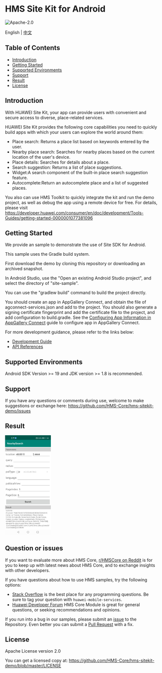 HMS Site Kit for Android
===============================
![Apache-2.0](https://img.shields.io/badge/license-Apache-blue)

English | [中文](https://github.com/HMS-Core/hms-sitekit-demo/blob/master/README_ZH.md)

## Table of Contents

 * [Introduction](#Introduction)
 * [Getting Started](#getting-started)
 * [Supported Environments](#supported-environments)
 * [Support](#Support)
 * [Result](#Result)
 * [License](#License)

Introduction
------------

With HUAWEI Site Kit, your app can provide users with convenient and secure access to diverse, place-related services.

HUAWEI Site Kit provides the following core capabilities you need to quickly build apps with which your users can explore the world around them:

- Place search: Returns a place list based on keywords entered by the user.
- Nearby place search: Searches for nearby places based on the current location of the user's device.
- Place details: Searches for details about a place.
- Search suggestion: Returns a list of place suggestions.
- Widget:A search component of the built-in place search suggestion feature.
- Autocomplete:Return an autocomplete place and a list of suggested places.

You also can use HMS Toolkit to quickly integrate the kit and run the demo project, as well as debug the app using a remote device for free. For details, please visit https://developer.huawei.com/consumer/en/doc/development/Tools-Guides/getting-started-0000001077381096

Getting Started
---------------
We provide an sample to demonstrate the use of Site SDK for Android. 

This sample uses the Gradle build system.

First download the demo by cloning this repository or downloading an archived snapshot.

In Android Studio, use the "Open an existing Android Studio project", and select the directory of "site-sample".

You can use the "gradlew build" command to build the project directly.

You should create an app in AppGallery Connect, and obtain the file of agconnect-services.json and add to the project. You should also generate a signing certificate fingerprint  and add the certificate file to the project, and add configuration to build.gradle. See the [Configuring App Information in AppGallery Connect](https://developer.huawei.com/consumer/en/doc/development/HMSCore-Guides/android-sdk-config-agc-0000001050158579) guide to configure app in AppGallery Connect.



For more development guidance, please refer to the links below:

- [Development Guide](https://developer.huawei.com/consumer/en/doc/development/HMSCore-Guides/android-sdk-introduction-0000001050158571)
- [API References](https://developer.huawei.com/consumer/en/doc/development/HMSCore-References/package-summary-0000001064775040)

Supported Environments
-------

Android SDK Version >= 19 and JDK version >= 1.8 is recommended.

Support
-------

If you have any questions or comments during use, welcome to make suggestions or exchange here: https://github.com/HMS-Core/hms-sitekit-demo/issues

## Result

<img src="nearby-search.jpg" width = 30% height = 30%>

## Question or issues
If you want to evaluate more about HMS Core,
[r/HMSCore on Reddit](https://www.reddit.com/r/HuaweiDevelopers/
) is for you to keep up with latest news about HMS Core, and to exchange insights with other developers.

If you have questions about how to use HMS samples, try the following options:
- [Stack Overflow](https://stackoverflow.com/questions/tagged/huawei-mobile-services) is the best place for any programming questions. Be sure to tag your question with 
`huawei-mobile-services`.
- [Huawei Developer Forum](https://forums.developer.huawei.com/forumPortal/en/home?fid=0101187876626530001) HMS Core Module is great for general questions, or seeking recommendations and opinions.

If you run into a bug in our samples, please submit an [issue](https://github.com/HMS-Core/hms-sitekit-demo/issues) to the Repository. Even better you can submit a [Pull Request](https://github.com/HMS-Core/hms-sitekit-demo/pulls) with a fix.

License
-------
Apache License version 2.0

You can get a licensed copy at: https://github.com/HMS-Core/hms-sitekit-demo/blob/master/LICENSE

